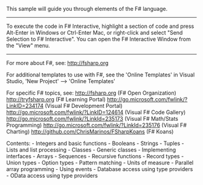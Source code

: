 This sample will guide you through elements of the F# language.

*******************************************************************************************************
  To execute the code in F# Interactive, highlight a section of code and press Alt-Enter in Windows or
  Ctrl-Enter Mac, or right-click and select "Send Selection to F# Interactive".
  You can open the F# Interactive Window from the "View" menu.
*******************************************************************************************************

For more about F#, see:
    <http://fsharp.org>

For additional templates to use with F#, see the 'Online Templates' in Visual Studio,
    'New Project' --> 'Online Templates'

For specific F# topics, see:
    <http://fsharp.org> (F# Open Organization)
    <http://tryfsharp.org> (F# Learning Portal)
    <http://go.microsoft.com/fwlink/?LinkID=234174> (Visual F# Development Portal)
    <http://go.microsoft.com/fwlink/?LinkID=124614> (Visual F# Code Gallery)
    <http://go.microsoft.com/fwlink/?LinkId=235173> (Visual F# Math/Stats Programming)
    <http://go.microsoft.com/fwlink/?LinkId=235176> (Visual F# Charting)
    <http://github.com/ChrisMarinos/FSharpKoans> (F# Koans)

Contents:
    - Integers and basic functions
    - Booleans
    - Strings
    - Tuples
    - Lists and list processing
    - Classes
    - Generic classes
    - Implementing interfaces
    - Arrays
    - Sequences
    - Recursive functions
    - Record types
    - Union types
    - Option types
    - Pattern matching
    - Units of measure
    - Parallel array programming
    - Using events
    - Database access using type providers
    - OData access using type providers
